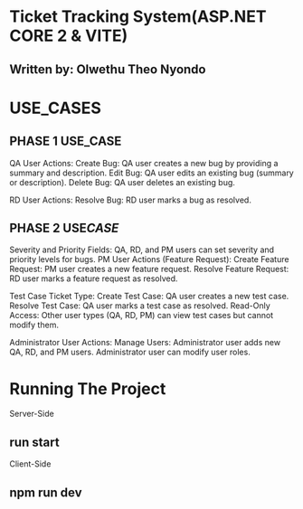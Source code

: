 # Ticket Tracking System(ASP.NET CORE 2 & VITE)

## Written by: Olwethu Theo Nyondo

# USE_CASES

## PHASE 1 USE_CASE

QA User Actions:
Create Bug:
QA user creates a new bug by providing a summary and description.
Edit Bug:
QA user edits an existing bug (summary or description).
Delete Bug:
QA user deletes an existing bug.

RD User Actions:
Resolve Bug:
RD user marks a bug as resolved.

## PHASE 2 USE*CASE*

Severity and Priority Fields:
QA, RD, and PM users can set severity and priority levels for bugs.
PM User Actions (Feature Request):
Create Feature Request:
PM user creates a new feature request.
Resolve Feature Request:
RD user marks a feature request as resolved.

Test Case Ticket Type:
Create Test Case:
QA user creates a new test case.
Resolve Test Case:
QA user marks a test case as resolved.
Read-Only Access:
Other user types (QA, RD, PM) can view test cases but cannot modify them.

Administrator User Actions:
Manage Users:
Administrator user adds new QA, RD, and PM users.
Administrator user can modify user roles.

# Running The Project

Server-Side

## run start

Client-Side

## npm run dev
